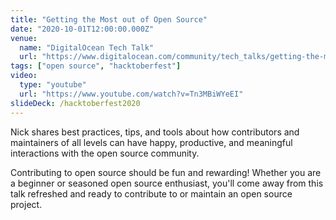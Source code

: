 ```yaml
---
title: "Getting the Most out of Open Source"
date: "2020-10-01T12:00:00.000Z"
venue:
  name: "DigitalOcean Tech Talk"
  url: "https://www.digitalocean.com/community/tech_talks/getting-the-most-out-of-open-source"
tags: ["open source", "hacktoberfest"]
video:
  type: "youtube"
  url: "https://www.youtube.com/watch?v=Tn3MBiWYeEI"
slideDeck: /hacktoberfest2020
---
```


Nick shares best practices, tips, and tools about how contributors and maintainers of all levels can have happy, productive, and meaningful interactions with the open source community.

Contributing to open source should be fun and rewarding! Whether you are a beginner or seasoned open source enthusiast, you'll come away from this talk refreshed and ready to contribute to or maintain an open source project.
